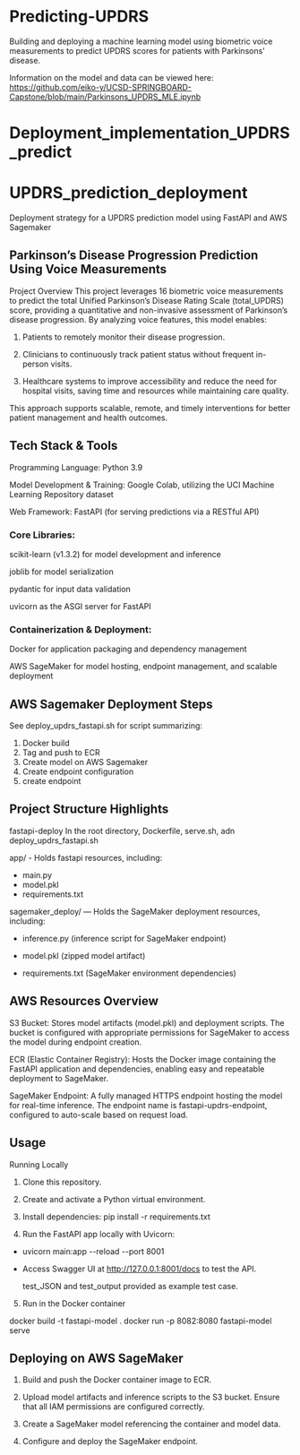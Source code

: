 # Predicting-UPDRS
Building and deploying a machine learning model using biometric voice measurements to predict UPDRS scores for patients with Parkinsons' disease. 

Information on the model and data can be viewed here: https://github.com/eiko-y/UCSD-SPRINGBOARD-Capstone/blob/main/Parkinsons_UPDRS_MLE.ipynb

# Deployment_implementation_UPDRS_predict

# UPDRS_prediction_deployment
Deployment strategy for a UPDRS prediction model using FastAPI and AWS Sagemaker

## Parkinson’s Disease Progression Prediction Using Voice Measurements
Project Overview
This project leverages 16 biometric voice measurements to predict the total Unified Parkinson’s Disease Rating Scale (total_UPDRS) score, providing a quantitative and non-invasive assessment of Parkinson’s disease progression. By analyzing voice features, this model enables:
1. Patients to remotely monitor their disease progression.


2. Clinicians to continuously track patient status without frequent in-person visits.


3. Healthcare systems to improve accessibility and reduce the need for hospital visits, saving time and resources while maintaining care quality.


This approach supports scalable, remote, and timely interventions for better patient management and health outcomes.

## Tech Stack & Tools
Programming Language: Python 3.9


Model Development & Training: Google Colab, utilizing the UCI Machine Learning Repository dataset


Web Framework: FastAPI (for serving predictions via a RESTful API)


### Core Libraries:


scikit-learn (v1.3.2) for model development and inference


joblib for model serialization


pydantic for input data validation


uvicorn as the ASGI server for FastAPI


### Containerization & Deployment:


Docker for application packaging and dependency management


AWS SageMaker for model hosting, endpoint management, and scalable deployment

## AWS Sagemaker Deployment Steps 
See deploy_updrs_fastapi.sh for script summarizing:
1. Docker build
2. Tag and push to ECR
3. Create model on AWS Sagemaker
4. Create endpoint configuration
5. create endpoint

## Project Structure Highlights
fastapi-deploy
In the root directory, Dockerfile, serve.sh, adn deploy_updrs_fastapi.sh

app/ - Holds fastapi resources, including:
* main.py
* model.pkl
* requirements.txt


sagemaker_deploy/ — Holds the SageMaker deployment resources, including:


  * inference.py (inference script for SageMaker endpoint)


*   model.pkl (zipped model artifact)


 *  requirements.txt (SageMaker environment dependencies)
  
## AWS Resources Overview
S3 Bucket: Stores model artifacts (model.pkl) and deployment scripts. The bucket is configured with appropriate permissions for SageMaker to access the model during endpoint creation.


ECR (Elastic Container Registry): Hosts the Docker image containing the FastAPI application and dependencies, enabling easy and repeatable deployment to SageMaker.


SageMaker Endpoint: A fully managed HTTPS endpoint hosting the model for real-time inference. The endpoint name is fastapi-updrs-endpoint, configured to auto-scale based on request load.

## Usage
Running Locally
1. Clone this repository.


2. Create and activate a Python virtual environment.


3. Install dependencies: pip install -r requirements.txt


4. Run the FastAPI app locally with Uvicorn:


* uvicorn main:app --reload --port 8001
* Access Swagger UI at http://127.0.0.1:8001/docs to test the API.

  test_JSON and test_output provided as example test case.

5. Run in the Docker container

docker build -t fastapi-model .
docker run -p 8082:8080 fastapi-model serve


## Deploying on AWS SageMaker
1. Build and push the Docker container image to ECR.


2. Upload model artifacts and inference scripts to the S3 bucket. Ensure that all IAM permissions are configured correctly. 


3. Create a SageMaker model referencing the container and model data.


4. Configure and deploy the SageMaker endpoint.
